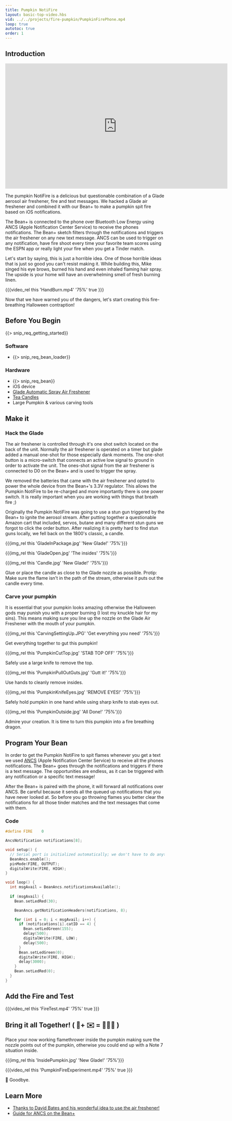 ```yaml
---
title: Pumpkin NotiFire
layout: basic-top-video.hbs
vid: ../../projects/fire-pumpkin/PumpkinFirePhone.mp4
loop: true
autotoc: true
order: 1
---
```


## Introduction

<div>
  <iframe width="703" height="396" src="https://www.youtube.com/embed/ScVQEZZuLLU" frameborder="0" allowfullscreen></iframe>
</div>


The pumpkin NotiFire is a delicious but questionable combination of a Glade aerosol air freshener, fire and text messages. We hacked a Glade air freshener and combined it with our Bean+ to make a pumpkin spit fire based on iOS notifications. 

The Bean+ is connected to the phone over Bluetooth Low Energy using ANCS (Apple Notification Center Service) to receive the phones notifications. The Bean+ sketch filters through the notifications and triggers the air freshener on any new text message. ANCS can be used to trigger on any notification, have fire shoot every time your favorite team scores using the ESPN app or really light your fire when you get a Tinder match. 

Let's start by saying, this is just a horrible idea. One of those horrible ideas that is just so good you can't resist making it. While building this, Mike singed his eye brows, burned his hand and even inhaled flaming hair spray. The upside is your home will have an overwhelming smell of fresh burning linen. 

{{{video_rel this 'HandBurn.mp4' '75%' true }}}

Now that we have warned you of the dangers, let's start creating this fire-breathing Halloween contraption!

## Before You Begin

{{> snip_req_getting_started}}

### Software

* {{> snip_req_bean_loader}}

### Hardware

* {{> snip_req_bean}}
* iOS device
* [Glade Automatic Spray Air Freshener](https://www.amazon.com/GladeAutomatic-Freshener-Hawaiian-Breeze-Starter/dp/B004GCUK8A/)
* [Tea Candles](https://www.amazon.com/Country-Dreams-Unscented-Lights-Pkg-White/dp/B001681QZ8)
* Large Pumpkin & various carving tools

## Make it

### Hack the Glade

The air freshener is controlled through it's one shot switch located on the back of the unit. Normally the air freshener is operated on a timer but glade added a manual one-shot for those especially dank moments. The one-shot button is a micro-switch that connects an active low signal to ground in order to activate the unit. The ones-shot signal from the air freshener is connected to D0 on the Bean+ and is used to trigger the spray.

We removed the batteries that came with the air freshener and opted to power the whole device from the Bean+'s 3.3V regulator. This allows the Pumpkin NotiFire to be re-charged and more importantly there is one power switch. It is really important when you are working with things that breath fire ;)

Originally the Pumpkin NotiFire was going to use a stun gun triggered by the Bean+ to ignite the aerosol stream. After putting together a questionable Amazon cart that included, servos, butane and many different stun guns we forgot to click the order button. After realizing it is pretty hard to find stun guns locally, we fell back on the 1800's classic, a candle. 

{{{img_rel this 'GladeInPackage.jpg' 'New Glade!' '75%'}}}

{{{img_rel this 'GladeOpen.jpg' 'The insides' '75%'}}}

{{{img_rel this 'Candle.jpg' 'New Glade!' '75%'}}}

Glue or place the candle as close to the Glade nozzle as possible.  Protip: Make sure the flame isn't in the path of the stream, otherwise it puts out the candle every time.

### Carve your pumpkin

It is essential that your pumpkin looks amazing otherwise the Halloween gods may punish you with a proper burning (I lost my knuckle hair for my sins). This means making sure you line up the nozzle on the Glade Air Freshener with the mouth of your pumpkin.

{{{img_rel this 'CarvingSettingUp.JPG' 'Get everything you need' '75%'}}}

Get everything together to gut this pumpkin!

{{{img_rel this 'PumpkinCutTop.jpg' 'STAB TOP OFF' '75%'}}}

Safely use a large knife to remove the top.

{{{img_rel this 'PumpkinPullOutGuts.jpg' 'Gutt it!' '75%'}}}

Use hands to cleanly remove insides.

{{{img_rel this 'PumpkinKnifeEyes.jpg' 'REMOVE EYES!' '75%'}}}

Safely hold pumpkin in one hand while using sharp knife to stab eyes out.

{{{img_rel this 'PumpkinOutside.jpg' 'All Done!' '75%'}}}

Admire your creation. It is time to turn this pumpkin into a fire breathing dragon.

## Program Your Bean

In order to get the Pumpkin NotiFire to spit flames whenever you get a text we used [ANCS](/features/ancs/) (Apple Notification Center Service) to receive all the phones notifications. The Bean+ goes through the notifications and triggers if there is a text message. The opportunities are endless, as it can be triggered with any notification or a specific text message!

After the Bean+ is paired with the phone, it will forward all notifications over ANCS. Be careful because it sends all the queued up notifications that you have never looked at. So before you go throwing flames you better clear the notifications for all those tinder matches and the text messages that come with them.

### Code

```cpp
#define FIRE    0

AncsNotification notifications[8];

void setup() {
  // Serial port is initialized automatically; we don't have to do anything
  BeanAncs.enable();
  pinMode(FIRE, OUTPUT);
  digitalWrite(FIRE, HIGH);
}

void loop() {
  int msgAvail = BeanAncs.notificationsAvailable();
  
  if (msgAvail) {
    Bean.setLedRed(30);

    BeanAncs.getNotificationHeaders(notifications, 8);

    for (int i = 0; i < msgAvail; i++) {
      if (notifications[i].catID == 4) {
        Bean.setLedGreen(155);
        delay(500);
        digitalWrite(FIRE, LOW);
        delay(500);
      }
      Bean.setLedGreen(0);
      digitalWrite(FIRE, HIGH);
      delay(3000);
    }
    Bean.setLedRed(0);
  }
}
```

## Add the Fire and Test

{{{video_rel this 'FireTest.mp4' '75%' true }}}

## Bring it all Together! ( 📱+ ✉️ = 🎃🔥🔥 )

Place your now working flamethrower inside the pumpkin making sure the nozzle points out of the pumpkin, otherwise you could end up with a Note 7 situation inside.

{{{img_rel this 'InsidePumpkin.jpg' 'New Glade!' '75%'}}}

{{{video_rel this 'PumpkinFireExperiment.mp4' '75%' true }}}

👋 Goodbye.

## Learn More
* [Thanks to David Bates and his wonderful idea to use the air freshener!](https://www.hackster.io/Dlbates/iot-flaming-and-talking-pumpkin-using-aws-and-esp8266-49934f)
* [Guide for ANCS on the Bean+](/features/ancs/)
